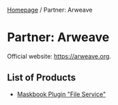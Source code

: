 [Homepage](../) / Partner: Arweave

# Partner: Arweave

Official website: <https://arweave.org>.

## List of Products

- [Maskbook Plugin "File Service"](file-service/)
